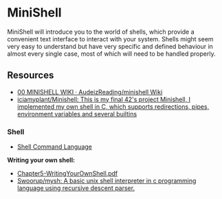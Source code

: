 # MiniShell
MiniShell will introduce you to the world of shells, which provide a convenient text interface to interact with your system. Shells might seem very easy to understand but have very specific and defined behaviour in almost every single case, most of which will need to be handled properly.

## Resources
- [00 MINISHELL WIKI · AudeizReading/minishell Wiki](https://github.com/AudeizReading/minishell/wiki/00--MINISHELL----WIKI)
- [iciamyplant/Minishell: This is my final 42's project Minishell, I implemented my own shell in C, which supports redirections, pipes, environment variables and several builtins](https://github.com/iciamyplant/Minishell)

### Shell
- [Shell Command Language](https://pubs.opengroup.org/onlinepubs/009695399/utilities/xcu_chap02.html)

**Writing your own shell:**
- [Chapter5-WritingYourOwnShell.pdf](https://www.cs.purdue.edu/homes/grr/SystemsProgrammingBook/Book/Chapter5-WritingYourOwnShell.pdf)
- [Swoorup/mysh: A basic unix shell interpreter in c programming language using recursive descent parser.](https://github.com/Swoorup/mysh)